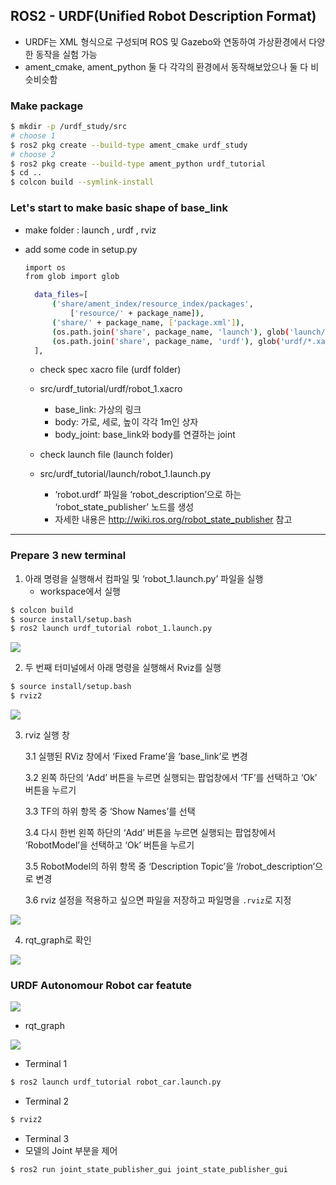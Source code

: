 ## ROS2 - URDF(Unified Robot Description Format) 

- URDF는 XML 형식으로 구성되며 ROS 및 Gazebo와 연동하여 가상환경에서 다양한 동작을 실험 가능
- ament_cmake, ament_python 둘 다 각각의 환경에서 동작해보았으나 둘 다 비슷비슷함

### Make package 
```sh
$ mkdir -p /urdf_study/src
# choose 1
$ ros2 pkg create --build-type ament_cmake urdf_study
# choose 2
$ ros2 pkg create --build-type ament_python urdf_tutorial
$ cd ..
$ colcon build --symlink-install
```

### Let's start to make basic shape of base_link 

- make folder : launch , urdf , rviz
- add some code in setup.py
  ```sh
  import os
  from glob import glob
  
    data_files=[
        ('share/ament_index/resource_index/packages',
            ['resource/' + package_name]),
        ('share/' + package_name, ['package.xml']),
        (os.path.join('share', package_name, 'launch'), glob('launch/*.launch.py')),
        (os.path.join('share', package_name, 'urdf'), glob('urdf/*.xacro')),
    ],
  ```

  - check spec xacro file (urdf folder)
  - src/urdf_tutorial/urdf/robot_1.xacro
      - base_link: 가상의 링크
      - body: 가로, 세로, 높이 각각 1m인 상자
      - body_joint: base_link와 body를 연결하는 joint
   
  - check launch file (launch folder)
  - src/urdf_tutorial/launch/robot_1.launch.py
    - ‘robot.urdf’ 파일을 ‘robot_description’으로 하는 ‘robot_state_publisher’ 노드를 생성
    - 자세한 내용은 http://wiki.ros.org/robot_state_publisher 참고
    
---

### Prepare 3 new terminal
1. 아래 명령을 실행해서 컴파일 및 ‘robot_1.launch.py’ 파일을 실행
    - workspace에서 실행   
```sh
$ colcon build
$ source install/setup.bash
$ ros2 launch urdf_tutorial robot_1.launch.py
```
<img src= "https://github.com/AUTO-KKYU/ROS2-Study/assets/118419026/64ff390b-7133-48fd-92cd-1d75e9f35be0">

2. 두 번째 터미널에서 아래 명령을 실행해서 Rviz를 실행
```sh
$ source install/setup.bash
$ rviz2
```
<img src= "https://github.com/AUTO-KKYU/ROS2-Study/assets/118419026/280256fb-43f7-4675-96f4-99643c5fa0f4">

3. rviz 실행 창

    3.1 실행된 RViz 창에서 ‘Fixed Frame’을 ‘base_link’로 변경

    3.2 왼쪽 하단의 ‘Add’ 버튼을 누르면 실행되는 팝업창에서 ‘TF’를 선택하고 ‘Ok’ 버튼을 누르기

    3.3 TF의 하위 항목 중 ‘Show Names’를 선택

    3.4 다시 한번 왼쪽 하단의 ‘Add’ 버튼을 누르면 실행되는 팝업창에서 ‘RobotModel’을 선택하고 ‘Ok’ 버튼을 누르기

    3.5 RobotModel의 하위 항목 중 ‘Description Topic’을 ‘/robot_description’으로 변경

    3.6 rviz 설정을 적용하고 싶으면 파일을 저장하고 파일명을 `.rviz`로 지정

<img src = "https://github.com/AUTO-KKYU/ROS2-Study/assets/118419026/f6c49325-5a33-4c02-9c58-02a1423e0217">


4. rqt_graph로 확인
<img src= "https://github.com/AUTO-KKYU/ROS2-Study/assets/118419026/0d0aa19a-71cf-43cf-a41d-0e70188d2e77">


### URDF Autonomour Robot car featute 
<img src= "https://github.com/AUTO-KKYU/ROS2-Study/assets/118419026/5c04d91d-7f8d-4aea-9ff7-83b6fb249702">

- rqt_graph
<img src= "https://github.com/AUTO-KKYU/ROS2-Study/assets/118419026/ea7aff7c-87cd-445a-9546-78cbf5c29b5e">

- Terminal 1
```sh
$ ros2 launch urdf_tutorial robot_car.launch.py
```

- Terminal 2
```sh
$ rviz2
```

- Terminal 3
- 모델의 Joint 부분을 제어
```sh
$ ros2 run joint_state_publisher_gui joint_state_publisher_gui 
```








